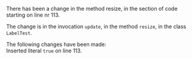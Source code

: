 There has been a change in the method resize, in the section of code starting on line nr 113.
  
The change is in the invocation ```update```, in the method ```resize```, in the class ```LabelTest```.
  
The following changes have been made:  
Inserted literal ```true``` on line 113.  
